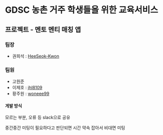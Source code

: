 # GDSC 농촌 거주 학생들을 위한 교육서비스

## 프로젝트 - 멘토 멘티 매칭 앱

### 팀장
* 권희석 : [HeeSeok-Kwon](https://github.com/HeeSeok-Kwon)
### 팀원
* 고원준
* 이제호 : [jhl8109](https://github.com/jhl8109)
* 황주원 : [woneee99](https://github.com/woneee99)

#### 게발 방식
모르는 부분, 오류 등 slack으로 공유

중간중간 미팅이 필요하다고 판단되면 시간 약속 잡아서 비대면 미팅
